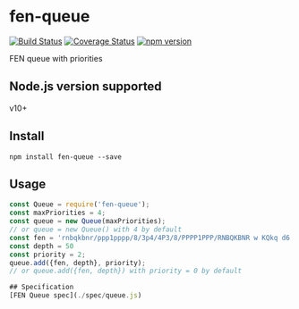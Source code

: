 # fen-queue
[![Build Status](https://travis-ci.org/Scorpibear/fen-queue.svg?branch=master)](https://travis-ci.org/Scorpibear/fen-queue)
[![Coverage Status](https://codecov.io/gh/Scorpibear/fen-queue/branch/master/graph/badge.svg)](https://codecov.io/gh/Scorpibear/fen-queue)
[![npm version](https://badge.fury.io/js/fen-queue.svg)](https://www.npmjs.com/package/fen-queue)

FEN queue with priorities

## Node.js version supported
v10+

## Install
```
npm install fen-queue --save
```

## Usage
```javascript
const Queue = require('fen-queue');
const maxPriorities = 4;
const queue = new Queue(maxPriorities);
// or queue = new Queue() with 4 by default
const fen = 'rnbqkbnr/ppp1pppp/8/3p4/4P3/8/PPPP1PPP/RNBQKBNR w KQkq d6 0 2';
const depth = 50
const priority = 2;
queue.add({fen, depth}, priority);
// or queue.add({fen, depth}) with priority = 0 by default

## Specification
[FEN Queue spec](./spec/queue.js)